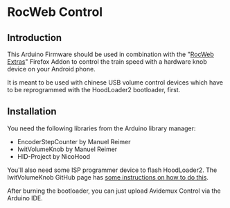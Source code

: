 RocWeb Control
==============

Introduction
------------

This Arduino Firmware should be used in combination with the "[RocWeb Extras](https://addons.mozilla.org/firefox/addon/rocwebextras/)" Firefox Addon to control the train speed with a hardware knob device on your Android phone.

It is meant to be used with chinese USB volume control devices which have to be reprogrammed with the HoodLoader2 bootloader, first.

Installation
------------

You need the following libraries from the Arduino library manager:

- EncoderStepCounter by Manuel Reimer
- IwitVolumeKnob by Manuel Reimer
- HID-Project by NicoHood

You'll also need some ISP programmer device to flash HoodLoader2. The IwitVolumeKnob GitHub page has [some instructions on how to do this](https://github.com/M-Reimer/IwitVolumeKnob#burning-the-bootloader).

After burning the bootloader, you can just upload Avidemux Control via the Arduino IDE.
